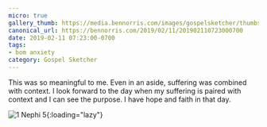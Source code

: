 ```yaml
---
micro: true
gallery_thumb: https://media.bennorris.com/images/gospelsketcher/thumbs/1-nephi-5-02.jpg
canonical_url: https://bennorris.com/2019/02/11/201902110723000700
date: 2019-02-11 07:23:00-0700
tags:
- bom anxiety
category: Gospel Sketcher
---
```


This was so meaningful to me. Even in an aside, suffering was combined with context. I look forward to the day when my suffering is paired with context and I can see the purpose. I have hope and faith in that day.

![1 Nephi 5](https://media.bennorris.com/images/gospelsketcher/bom-anxiety-study/1-nephi-5-02.jpg){:loading="lazy"}